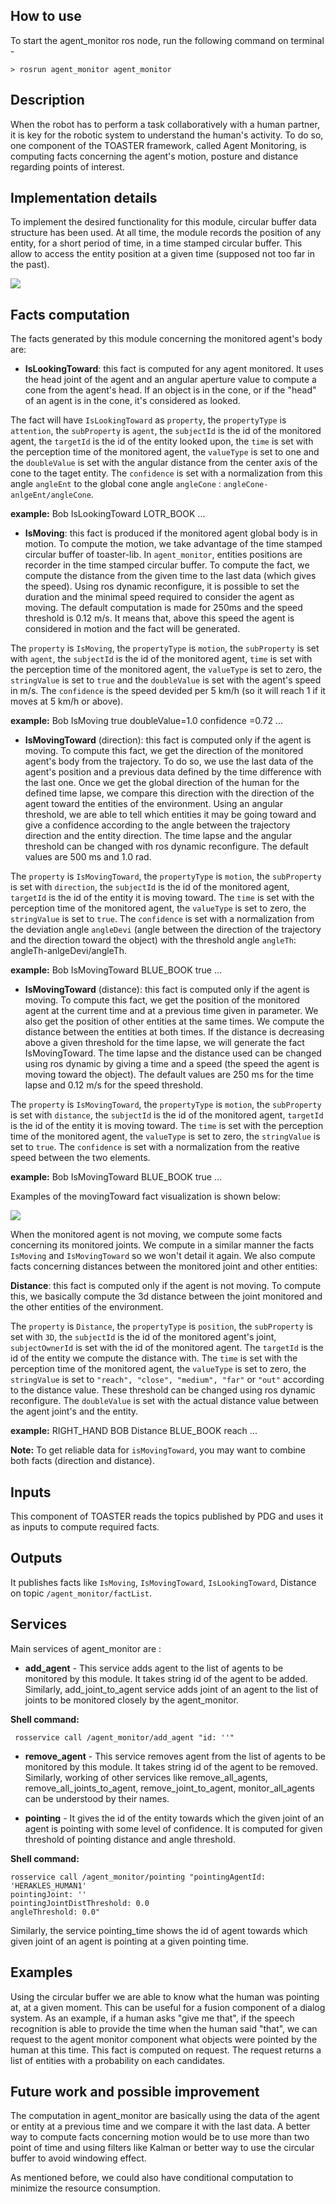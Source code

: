 ## How to use
To start the agent_monitor ros node, run the following command on terminal -

```shell
> rosrun agent_monitor agent_monitor
```

## Description

When the robot has to perform a task collaboratively with a human partner, it is key for the robotic system to understand the human's activity. To do so, one component of the TOASTER framework, called Agent Monitoring, is computing facts concerning the agent's motion, posture and distance regarding points of interest.

## Implementation details
To implement the desired functionality for this module, circular buffer data structure has been used. At all time, the module records the position of any entity, for a short period of time, in a time stamped circular buffer. This allow to access the entity position at a given time (supposed not too far in the past).


 ![](https://writelatex.s3.amazonaws.com/rztjkrqdrypx/uploads/2549/6319981/1.jpg)
 
## Facts computation

The facts generated by this module concerning the monitored agent's body are:


* **IsLookingToward**: this fact is computed for any agent monitored. It uses the head joint of the agent and an angular aperture value to compute a cone from the agent's head. If an object is in the cone, or if the "head" of an agent is in the cone, it's considered as looked.

The fact will have `IsLookingToward` as `property`, the `propertyType` is `attention`, the `subProperty` is `agent`, the `subjectId` is the id of the monitored agent, the `targetId` is the id of the entity looked upon, the `time` is set with the perception time of the monitored agent, the `valueType` is set to one and the `doubleValue` is set with the angular distance from the center axis of the cone to the taget entity. The `confidence` is set with a normalization from this angle `angleEnt` to the global cone angle `angleCone` : `angleCone-anlgeEnt/angleCone`.

**example:** Bob IsLookingToward LOTR_BOOK ...

* **IsMoving**: this fact is produced if the monitored agent global body is in motion.
To compute the motion, we take advantage of the time stamped circular buffer of toaster-lib. In `agent_monitor`, entities positions are recorder in the time stamped circular buffer. To compute the fact, we compute the distance from the given time to the last data (which gives the speed). Using ros dynamic reconfigure, it is possible to set the duration and the minimal speed required to consider the agent as moving. The default computation is made for 250ms and the speed threshold is 0.12 m/s. It means that, above this speed the agent is considered in motion and the fact will be generated. 

The `property` is `IsMoving`, the `propertyType` is `motion`, the `subProperty` is set with `agent`, the `subjectId` is the id of the monitored agent, `time` is set with the perception time of the monitored agent, the `valueType` is set to zero, the `stringValue` is set to `true` and the `doubleValue` is set with the agent's speed in m/s. The `confidence` is the speed devided per 5 km/h (so it will reach 1 if it moves at 5 km/h or above).

**example:** Bob IsMoving true doubleValue=1.0 confidence =0.72 ...

* **IsMovingToward** (direction): this fact is computed only if the agent is moving.
To compute this fact, we get the direction of the monitored agent's body from the trajectory.
To do so, we use the last data of the agent's position and a previous data defined by the time difference with the last one. Once we get the global direction of the human for the defined time lapse, we compare this direction with the direction of the agent toward the entities of the environment. Using an angular threshold, we are able to tell which entities it may be going toward and give a confidence according to the angle between the trajectory direction and the entity direction.
The time lapse and the angular threshold can be changed with ros dynamic reconfigure. The default values are 500 ms and 1.0 rad.

The `property` is `IsMovingToward`, the `propertyType` is `motion`, the `subProperty` is set with `direction`, the `subjectId` is the id of the monitored agent, `targetId` is the id of the entity it is moving toward. The `time` is set with the perception time of the monitored agent, the `valueType` is set to zero, the `stringValue` is set to `true`. The `confidence` is set with a normalization from the deviation angle `angleDevi` (angle between the direction of the trajectory and the direction toward the object) with the threshold angle `angleTh`: angleTh-anlgeDevi/angleTh.

**example:** Bob IsMovingToward BLUE_BOOK true  ...

* **IsMovingToward** (distance): this fact is computed only if the agent is moving.
To compute this fact, we get the position of the monitored agent at the current time and at a previous time given in parameter. We also get the position of other entities at the same times. We compute the distance between the entities at both times. If the distance is decreasing above a given threshold for the time lapse, we will generate the fact IsMovingToward. The time lapse and the distance used can be changed using ros dynamic by giving a time and a speed (the speed the agent is moving toward the object). The default values are 250 ms for the time lapse and 0.12 m/s for the speed threshold.

The `property` is `IsMovingToward`, the `propertyType` is `motion`, the `subProperty` is set with `distance`, the `subjectId` is the id of the monitored agent, `targetId` is the id of the entity it is moving toward. The `time` is set with the perception time of the monitored agent, the `valueType` is set to zero, the `stringValue` is set to `true`. The `confidence` is set with a normalization from the reative speed between the two elements.

**example:** Bob IsMovingToward BLUE_BOOK true  ...

Examples of the movingToward fact visualization is shown below:

![](https://writelatex.s3.amazonaws.com/rztjkrqdrypx/uploads/4407/6362236/1.jpg)


When the monitored agent is not moving, we compute some facts concerning its monitored joints.
We compute in a similar manner the facts `IsMoving` and `IsMovingToward` so we won't detail it again.
We also compute facts concerning distances between the monitored joint and other entities:

 **Distance**: this fact is computed only if the agent is not moving.
To compute this, we basically compute the 3d distance between the joint monitored and the other entities of the environment.

The `property` is `Distance`, the `propertyType` is `position`, the `subProperty` is set with `3D`, the `subjectId` is the id of the monitored agent's joint, `subjectOwnerId` is set with the id of the monitored agent. The `targetId` is the id of the entity we compute the distance with. The `time` is set with the perception time of the monitored agent, the `valueType` is set to zero, the `stringValue` is set to `"reach", "close", "medium", "far"` or `"out"` according to the distance value. These threshold can be changed using ros dynamic reconfigure. The `doubleValue` is set with the actual distance value between the agent joint's and the entity.

**example:** RIGHT_HAND BOB Distance BLUE_BOOK reach  ...


**Note:** To get reliable data for `isMovingToward`, you may want to combine both facts (direction and distance).
 
## Inputs
This component of TOASTER reads the topics published by PDG and uses it as inputs to compute required facts.

## Outputs
It publishes facts like `IsMoving`, `IsMovingToward`, `IsLookingToward`, Distance on topic `/agent_monitor/factList`.

## Services
Main services of agent_monitor are :


* **add_agent** - This service adds agent to the list of agents to be monitored by this module. It takes string id of the agent to be added. Similarly, add_joint_to_agent service adds joint of an agent to the list of joints to be monitored closely by the agent_monitor.

**Shell command:**

```shell
 rosservice call /agent_monitor/add_agent "id: ''" 
```

* **remove_agent** - This service removes agent from the list of agents to be monitored by this module. It takes string id of the agent to be removed. Similarly, working of other services like remove_all_agents, remove_all_joints_to_agent, remove_joint_to_agent, monitor_all_agents can be understood by their names.

* **pointing** - It gives the id of the entity towards which the given joint of an agent is pointing with some level of confidence. It is computed for given threshold of pointing distance and angle threshold.


**Shell command:**

```shell
rosservice call /agent_monitor/pointing "pointingAgentId: 'HERAKLES_HUMAN1'
pointingJoint: ''
pointingJointDistThreshold: 0.0
angleThreshold: 0.0"
```

Similarly, the service pointing_time shows the id of agent towards which given joint of an agent is pointing at a given pointing time.



## Examples
Using the circular buffer we are able to know what the human was pointing at, at a given moment. This can be useful for a fusion component of a dialog system. As an example, if a human asks "give me that", if the speech recognition is able to provide the time when the human said "that", we can request to the agent monitor component what objects were pointed by the human at this time.
This fact is computed on request. The request returns a list of entities with a probability on each candidates.

## Future work and possible improvement
The computation in agent_monitor are basically using the data of the agent or entity at a previous time and we compare it with the last data. A better way to compute facts concerning motion would be to use more than two point of time and using filters like Kalman or better way to use the circular buffer to avoid windowing effect.

As mentioned before, we could also have conditional computation to minimize the resource consumption.
